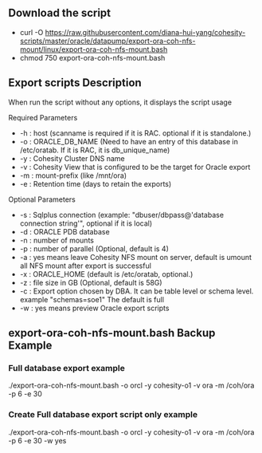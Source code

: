 ## Download the script

- curl -O https://raw.githubusercontent.com/diana-hui-yang/cohesity-scripts/master/oracle/datapump/export-ora-coh-nfs-mount/linux/export-ora-coh-nfs-mount.bash
- chmod 750 export-ora-coh-nfs-mount.bash

## Export scripts Description
When run the script without any options, it displays the script usage

 Required Parameters
- -h : host (scanname is required if it is RAC. optional if it is standalone.)
- -o : ORACLE_DB_NAME (Need to have an entry of this database in /etc/oratab. If it is RAC, it is db_unique_name)
- -y : Cohesity Cluster DNS name
- -v : Cohesity View that is configured to be the target for Oracle export
- -m : mount-prefix (like /mnt/ora)
- -e : Retention time (days to retain the exports)


 Optional Parameters
- -s : Sqlplus connection (example: "dbuser/dbpass@'database connection string'", optional if it is local)
- -d : ORACLE PDB database
- -n : number of mounts
- -p : number of parallel (Optional, default is 4)
- -a : yes means leave Cohesity NFS mount on server, default is umount all NFS mount after export is successful
- -x : ORACLE_HOME (default is /etc/oratab, optional.)
- -z : file size in GB (Optional, default is 58G)
- -c : Export option chosen by DBA. It can be table level or schema level. example "schemas=soe1" The default is full
- -w : yes means preview Oracle export scripts


## export-ora-coh-nfs-mount.bash Backup Example
### Full database export example
./export-ora-coh-nfs-mount.bash -o orcl -y cohesity-o1 -v ora -m /coh/ora -p 6 -e 30
### Create Full database export script only example
./export-ora-coh-nfs-mount.bash -o orcl -y cohesity-o1 -v ora -m /coh/ora -p 6 -e 30 -w yes


